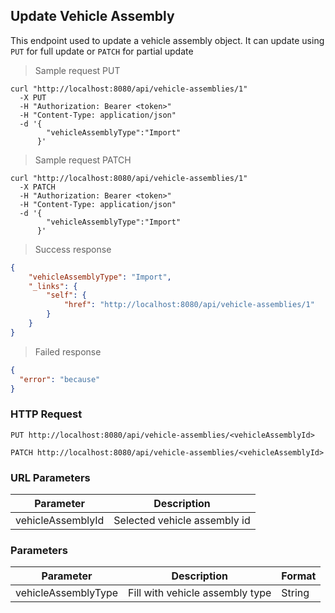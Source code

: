 ## Update Vehicle Assembly

This endpoint used to update a vehicle assembly object. It can update using <code>PUT</code> for full update or <code>PATCH</code> for partial update

> Sample request PUT

```shell
curl "http://localhost:8080/api/vehicle-assemblies/1"
  -X PUT
  -H "Authorization: Bearer <token>"
  -H "Content-Type: application/json"
  -d '{
        "vehicleAssemblyType":"Import"
      }'
```

> Sample request PATCH

```shell
curl "http://localhost:8080/api/vehicle-assemblies/1"
  -X PATCH
  -H "Authorization: Bearer <token>"
  -H "Content-Type: application/json"
  -d '{
        "vehicleAssemblyType":"Import"
      }'
```

> Success response

```json
{
    "vehicleAssemblyType": "Import",
    "_links": {
        "self": {
            "href": "http://localhost:8080/api/vehicle-assemblies/1"
        }
    }
}
```

> Failed response

```json
{
  "error": "because"
}
```

### HTTP Request

`PUT http://localhost:8080/api/vehicle-assemblies/<vehicleAssemblyId>`

`PATCH http://localhost:8080/api/vehicle-assemblies/<vehicleAssemblyId>`

### URL Parameters

Parameter | Description
--------- | -----------
vehicleAssemblyId | Selected vehicle assembly id

### Parameters

Parameter | Description | Format 
--------- | ----------- | ------ 
vehicleAssemblyType | Fill with vehicle assembly type | String
